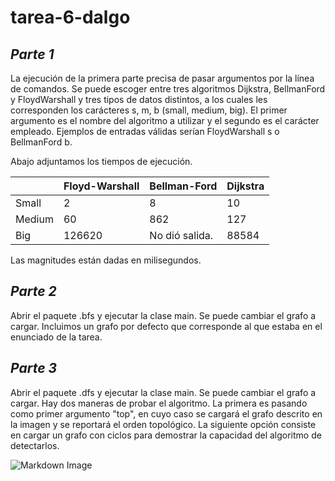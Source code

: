 # tarea-6-dalgo

## *Parte 1*
La ejecución de la primera parte precisa de pasar argumentos por la línea de comandos. Se puede escoger entre tres algoritmos Dijkstra, BellmanFord y FloydWarshall y tres tipos de datos distintos, a los cuales les corresponden los carácteres s, m, b (small, medium, big). El primer argumento es el nombre del algoritmo a utilizar y el segundo es el carácter empleado. Ejemplos de entradas válidas serían FloydWarshall s o BellmanFord b.

Abajo adjuntamos los tiempos de ejecución.

|        | Floyd-Warshall | Bellman-Ford   | Dijkstra |
|--------|----------------|----------------|----------|
| Small  | 2              | 8              | 10       |
| Medium | 60             | 862            | 127      |
| Big    | 126620         | No dió salida. | 88584    |

Las magnitudes están dadas en milisegundos. 

## *Parte 2*
Abrir el paquete .bfs y ejecutar la clase main. Se puede cambiar el grafo a cargar. Incluimos un grafo por defecto que corresponde al que estaba en el enunciado
de la tarea.

## *Parte 3*
Abrir el paquete .dfs y ejecutar la clase main. Se puede cambiar el grafo a cargar. Hay dos maneras de probar el algoritmo. La primera es pasando como primer argumento "top", en cuyo caso se cargará el grafo descrito en la imagen y se reportará el orden topológico. La siguiente opción consiste en cargar un grafo con ciclos para demostrar la capacidad del algoritmo de detectarlos.

![Markdown Image](https://media.geeksforgeeks.org/wp-content/cdn-uploads/graph.png)
